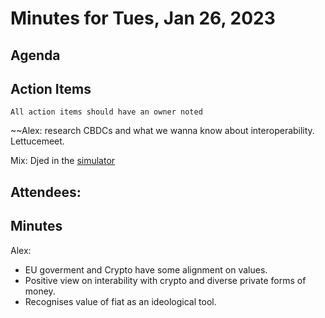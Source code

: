 # Minutes for Tues, Jan 26, 2023

## Agenda

	

## Action Items
```
All action items should have an owner noted
```
~~Alex: research CBDCs and what we wanna know about interoperability.
Lettucemeet.

Mix: Djed in the [simulator](https://www.playwithdjed.com/)

## Attendees:

## Minutes

Alex: 
- EU goverment and Crypto have some alignment on values.
- Positive view on interability with crypto and diverse private forms of money.
- Recognises value of fiat as an ideological tool.





